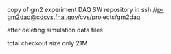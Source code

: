 copy of gm2 experiment DAQ SW repository in
ssh://p-gm2daq@cdcvs.fnal.gov/cvs/projects/gm2daq

after deleting simulation data files

total checkout size only 21M
